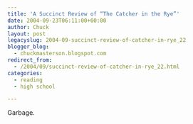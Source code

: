 ```yaml
---
title: 'A Succinct Review of “The Catcher in the Rye”'
date: 2004-09-23T06:11:00+00:00
author: Chuck
layout: post
legacyslug: 2004-09-succinct-review-of-catcher-in-rye_22
blogger_blog:
  - chuckmasterson.blogspot.com
redirect_from:
  - /2004/09/succinct-review-of-catcher-in-rye_22.html
categories:
  - reading
  - high school

---
```


Garbage.
